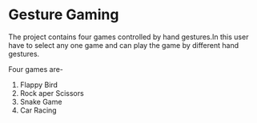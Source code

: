 # Gesture Gaming
The project contains four games controlled by hand gestures.In this user have to select any one game and can play the game by different hand gestures.  
  
Four games are-  
1. Flappy Bird  
2. Rock aper Scissors  
3. Snake Game  
4. Car Racing 
